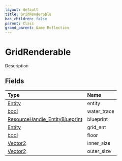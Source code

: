 ```yaml
---
layout: default
title: GridRenderable
has_children: false
parent: Class
grand_parent: Game Reflection
---
```

# GridRenderable
Description 

## Fields

| Type | Name |
|:----------|:--------------|
| [Entity](/riftbreaker-wiki/docs/game-reflection/classes/entity/) | entity |
| [bool](/riftbreaker-wiki/docs/game-reflection/components/bool/) | water_trace |
| [ResourceHandle_EntityBlueprint](/riftbreaker-wiki/docs/game-reflection/components/resource_handle__entity_blueprint/) | blueprint |
| [Entity](/riftbreaker-wiki/docs/game-reflection/classes/entity/) | grid_ent |
| [bool](/riftbreaker-wiki/docs/game-reflection/components/bool/) | floor |
| [Vector2](/riftbreaker-wiki/docs/game-reflection/classes/vector2/) | inner_size |
| [Vector2](/riftbreaker-wiki/docs/game-reflection/classes/vector2/) | outer_size |

